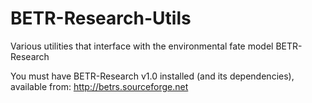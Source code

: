BETR-Research-Utils
===================

Various utilities that interface with the environmental fate model BETR-Research

You must have BETR-Research v1.0 installed (and its dependencies), available from: http://betrs.sourceforge.net